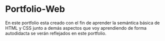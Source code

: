 # Portfolio-Web
En este portfolio esta creado con el fin de aprender la semántica básica de HTML y CSS junto a demás aspectos que voy aprendiendo de forma autodidacta se verán reflejados en este portfolio.
